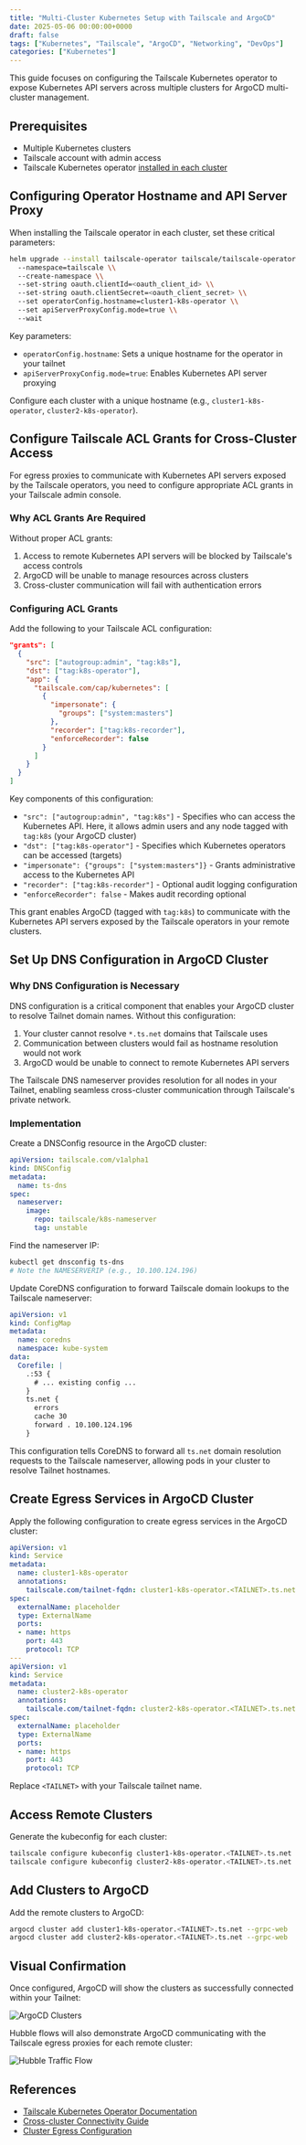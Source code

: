 ```yaml
---
title: "Multi-Cluster Kubernetes Setup with Tailscale and ArgoCD"
date: 2025-05-06 00:00:00+0000
draft: false
tags: ["Kubernetes", "Tailscale", "ArgoCD", "Networking", "DevOps"]
categories: ["Kubernetes"]
---
```


This guide focuses on configuring the Tailscale Kubernetes operator to expose Kubernetes API servers across multiple clusters for ArgoCD multi-cluster management.

## Prerequisites

- Multiple Kubernetes clusters
- Tailscale account with admin access
- Tailscale Kubernetes operator [installed in each cluster](https://tailscale.com/kb/1185/kubernetes/)

## Configuring Operator Hostname and API Server Proxy

When installing the Tailscale operator in each cluster, set these critical parameters:

```bash
helm upgrade --install tailscale-operator tailscale/tailscale-operator \\
  --namespace=tailscale \\
  --create-namespace \\
  --set-string oauth.clientId=<oauth_client_id> \\
  --set-string oauth.clientSecret=<oauth_client_secret> \\
  --set operatorConfig.hostname=cluster1-k8s-operator \\
  --set apiServerProxyConfig.mode=true \\
  --wait
```

Key parameters:
- `operatorConfig.hostname`: Sets a unique hostname for the operator in your tailnet
- `apiServerProxyConfig.mode=true`: Enables Kubernetes API server proxying

Configure each cluster with a unique hostname (e.g., `cluster1-k8s-operator`, `cluster2-k8s-operator`).

## Configure Tailscale ACL Grants for Cross-Cluster Access

For egress proxies to communicate with Kubernetes API servers exposed by the Tailscale operators, you need to configure appropriate ACL grants in your Tailscale admin console.

### Why ACL Grants Are Required

Without proper ACL grants:
1. Access to remote Kubernetes API servers will be blocked by Tailscale\'s access controls
2. ArgoCD will be unable to manage resources across clusters
3. Cross-cluster communication will fail with authentication errors

### Configuring ACL Grants

Add the following to your Tailscale ACL configuration:

```json
"grants": [
  {
    "src": ["autogroup:admin", "tag:k8s"],
    "dst": ["tag:k8s-operator"],
    "app": {
      "tailscale.com/cap/kubernetes": [
        {
          "impersonate": {
            "groups": ["system:masters"]
          },
          "recorder": ["tag:k8s-recorder"],
          "enforceRecorder": false
        }
      ]
    }
  }
]
```

Key components of this configuration:

- `"src": ["autogroup:admin", "tag:k8s"]` - Specifies who can access the Kubernetes API. Here, it allows admin users and any node tagged with `tag:k8s` (your ArgoCD cluster)
- `"dst": ["tag:k8s-operator"]` - Specifies which Kubernetes operators can be accessed (targets)
- `"impersonate": {"groups": ["system:masters"]}` - Grants administrative access to the Kubernetes API
- `"recorder": ["tag:k8s-recorder"]` - Optional audit logging configuration
- `"enforceRecorder": false` - Makes audit recording optional

This grant enables ArgoCD (tagged with `tag:k8s`) to communicate with the Kubernetes API servers exposed by the Tailscale operators in your remote clusters.

## Set Up DNS Configuration in ArgoCD Cluster

### Why DNS Configuration is Necessary

DNS configuration is a critical component that enables your ArgoCD cluster to resolve Tailnet domain names. Without this configuration:

1. Your cluster cannot resolve `*.ts.net` domains that Tailscale uses
2. Communication between clusters would fail as hostname resolution would not work
3. ArgoCD would be unable to connect to remote Kubernetes API servers

The Tailscale DNS nameserver provides resolution for all nodes in your Tailnet, enabling seamless cross-cluster communication through Tailscale\'s private network.

### Implementation

Create a DNSConfig resource in the ArgoCD cluster:

```yaml
apiVersion: tailscale.com/v1alpha1
kind: DNSConfig
metadata:
  name: ts-dns
spec:
  nameserver:
    image:
      repo: tailscale/k8s-nameserver
      tag: unstable
```

Find the nameserver IP:

```bash
kubectl get dnsconfig ts-dns
# Note the NAMESERVERIP (e.g., 10.100.124.196)
```

Update CoreDNS configuration to forward Tailscale domain lookups to the Tailscale nameserver:

```yaml
apiVersion: v1
kind: ConfigMap
metadata:
  name: coredns
  namespace: kube-system
data:
  Corefile: |
    .:53 {
      # ... existing config ...
    }
    ts.net {
      errors
      cache 30
      forward . 10.100.124.196
    }
```

This configuration tells CoreDNS to forward all `ts.net` domain resolution requests to the Tailscale nameserver, allowing pods in your cluster to resolve Tailnet hostnames.

## Create Egress Services in ArgoCD Cluster

Apply the following configuration to create egress services in the ArgoCD cluster:

```yaml
apiVersion: v1
kind: Service
metadata:
  name: cluster1-k8s-operator
  annotations:
    tailscale.com/tailnet-fqdn: cluster1-k8s-operator.<TAILNET>.ts.net
spec:
  externalName: placeholder
  type: ExternalName
  ports:
  - name: https
    port: 443
    protocol: TCP
---
apiVersion: v1
kind: Service
metadata:
  name: cluster2-k8s-operator
  annotations:
    tailscale.com/tailnet-fqdn: cluster2-k8s-operator.<TAILNET>.ts.net
spec:
  externalName: placeholder
  type: ExternalName
  ports:
  - name: https
    port: 443
    protocol: TCP
```

Replace `<TAILNET>` with your Tailscale tailnet name.

## Access Remote Clusters

Generate the kubeconfig for each cluster:

```bash
tailscale configure kubeconfig cluster1-k8s-operator.<TAILNET>.ts.net
tailscale configure kubeconfig cluster2-k8s-operator.<TAILNET>.ts.net
```

## Add Clusters to ArgoCD

Add the remote clusters to ArgoCD:

```bash
argocd cluster add cluster1-k8s-operator.<TAILNET>.ts.net --grpc-web
argocd cluster add cluster2-k8s-operator.<TAILNET>.ts.net --grpc-web
```

## Visual Confirmation

Once configured, ArgoCD will show the clusters as successfully connected within your Tailnet:

![ArgoCD Clusters](/img/argocd-tailscale/argo-clusters.png)

Hubble flows will also demonstrate ArgoCD communicating with the Tailscale egress proxies for each remote cluster:

![Hubble Traffic Flow](/img/argocd-tailscale/traffic-flow.png)

## References

- [Tailscale Kubernetes Operator Documentation](https://tailscale.com/kb/1185/kubernetes/)
- [Cross-cluster Connectivity Guide](https://tailscale.com/kb/1442/kubernetes-operator-cross-cluster)
- [Cluster Egress Configuration](https://tailscale.com/kb/1438/kubernetes-operator-cluster-egress) 